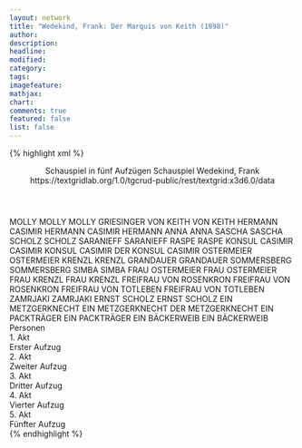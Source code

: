 ```yaml
---
layout: network
title: "Wedekind, Frank: Der Marquis von Keith (1898)"
author:
description:
headline:
modified:
category:
tags:
imagefeature: 
mathjax: 
chart: 
comments: true
featured: false
list: false
---
```

{% highlight xml %}
<?xml-model href="https://raw.githubusercontent.com/DLiNa/project/master/rules/lina.rnc"?><?xml-model href="https://raw.githubusercontent.com/DLiNa/project/master/rules/lina.sch"?>
<play xmlns="http://lina.digital">
  <header>
    <title>Der Marquis von Keith</title>
    <subtitle>Schauspiel in fünf Aufzügen</subtitle>
    <genretitle>Schauspiel</genretitle>
    <author>Wedekind, Frank</author>
  	<date when="1898" type="print"/>
    <date when="1901" type="premiere"/>
  	<source>https://textgridlab.org/1.0/tgcrud-public/rest/textgrid:x3d6.0/data</source>
  </header>
  <personae>
    <character>
      <name>MOLLY</name>
      <alias xml:id="molly">
        <name>MOLLY</name>
      </alias>
    	<alias xml:id="molly_griesinger">
    		<name>MOLLY GRIESINGER</name>
    	</alias>
    </character>
    <character>
      <name>VON KEITH</name>
      <alias xml:id="von_keith">
        <name>VON KEITH</name>
      </alias>
    </character>
    <character>
      <name>HERMANN CASIMIR</name>
      <alias xml:id="hermann_casimir">
        <name>HERMANN CASIMIR</name>
      </alias>
    	<alias xml:id="hermann">
    		<name>HERMANN</name>
    	</alias>
    </character>
    <character>
      <name>ANNA</name>
      <alias xml:id="anna">
        <name>ANNA</name>
      </alias>
    </character>
    <character>
      <name>SASCHA</name>
      <alias xml:id="sascha">
        <name>SASCHA</name>
      </alias>
    </character>
    <character>
      <name>SCHOLZ</name>
      <alias xml:id="scholz">
        <name>SCHOLZ</name>
      </alias>
    </character>
    <character>
      <name>SARANIEFF</name>
      <alias xml:id="saranieff">
        <name>SARANIEFF</name>
      </alias>
    </character>
    <character>
      <name>RASPE</name>
      <alias xml:id="raspe">
        <name>RASPE</name>
      </alias>
    </character>
    <character>
      <name>KONSUL CASIMIR</name>
      <alias xml:id="casimir">
        <name>CASIMIR</name>
      </alias>
    	<alias xml:id="konsul_casimir">
    		<name>KONSUL CASIMIR</name>
    	</alias>
    	<alias xml:id="der_konsul_casimir">
    		<name>DER KONSUL CASIMIR</name>
    	</alias>
    </character>
    <character>
      <name>OSTERMEIER</name>
      <alias xml:id="ostermeier">
        <name>OSTERMEIER</name>
      </alias>
    </character>
    <character>
      <name>KRENZL</name>
      <alias xml:id="krenzl">
        <name>KRENZL</name>
      </alias>
    </character>
    <character>
      <name>GRANDAUER</name>
      <alias xml:id="grandauer">
        <name>GRANDAUER</name>
      </alias>
    </character>
    <character>
      <name>SOMMERSBERG</name>
      <alias xml:id="sommersberg">
        <name>SOMMERSBERG</name>
      </alias>
    </character>
    <character>
      <name>SIMBA</name>
      <alias xml:id="simba">
        <name>SIMBA</name>
      </alias>
    </character>
    <character>
      <name>FRAU OSTERMEIER</name>
      <alias xml:id="frau_ostermeier">
        <name>FRAU OSTERMEIER</name>
      </alias>
    </character>
    <character>
      <name>FRAU KRENZL</name>
      <alias xml:id="frau_krenzl">
        <name>FRAU KRENZL</name>
      </alias>
    </character>
    <character>
      <name>FREIFRAU VON ROSENKRON</name>
      <alias xml:id="freifrau_von_rosenkron">
        <name>FREIFRAU VON ROSENKRON</name>
      </alias>
    </character>
    <character>
      <name>FREIFRAU VON TOTLEBEN</name>
      <alias xml:id="freifrau_von_totleben">
        <name>FREIFRAU VON TOTLEBEN</name>
      </alias>
    </character>
    <character>
      <name>ZAMRJAKI</name>
      <alias xml:id="zamrjaki">
        <name>ZAMRJAKI</name>
      </alias>
    </character>
    <character>
      <name>ERNST SCHOLZ</name>
      <alias xml:id="ernst_scholz">
        <name>ERNST SCHOLZ</name>
      </alias>
    </character>
    <character>
      <name>EIN METZGERKNECHT</name>
      <alias xml:id="ein_metzgerknecht">
        <name>EIN METZGERKNECHT</name>
      </alias>
    	<alias xml:id="der_metzgerknecht">
    		<name>DER METZGERKNECHT</name>
    	</alias>
    </character>
    <character>
      <name>EIN PACKTRÄGER</name>
      <alias xml:id="ein_packträger">
        <name>EIN PACKTRÄGER</name>
      </alias>
    </character>
    <character>
      <name>EIN BÄCKERWEIB</name>
      <alias xml:id="ein_bäckerweib">
        <name>EIN BÄCKERWEIB</name>
      </alias>
    </character>
  </personae>
  <text>
    <div>
      <head>Personen</head>
    </div>
    <div>
      <head>1. Akt</head>
      <div>
        <head>Erster Aufzug</head>
        <sp who="#molly">
          <amount n="39" unit="speech_acts"/>
          <amount n="902" unit="words"/>
          <amount n="21" unit="lines"/>
          <amount n="4898" unit="chars"/>
        </sp>
        <sp who="#von_keith">
          <amount n="112" unit="speech_acts"/>
          <amount n="2919" unit="words"/>
          <amount n="51" unit="lines"/>
          <amount n="16793" unit="chars"/>
        </sp>
        <sp who="#hermann_casimir">
          <amount n="1" unit="speech_acts"/>
          <amount n="4" unit="words"/>
          <amount n="1" unit="lines"/>
          <amount n="25" unit="chars"/>
        </sp>
        <sp who="#hermann">
          <amount n="13" unit="speech_acts"/>
          <amount n="219" unit="words"/>
          <amount n="8" unit="lines"/>
          <amount n="1196" unit="chars"/>
        </sp>
        <sp who="#anna">
          <amount n="24" unit="speech_acts"/>
          <amount n="428" unit="words"/>
          <amount n="14" unit="lines"/>
          <amount n="2519" unit="chars"/>
        </sp>
        <sp who="#sascha">
          <amount n="6" unit="speech_acts"/>
          <amount n="51" unit="words"/>
          <amount n="5" unit="lines"/>
          <amount n="291" unit="chars"/>
        </sp>
        <sp who="#scholz">
          <amount n="28" unit="speech_acts"/>
          <amount n="1122" unit="words"/>
          <amount n="10" unit="lines"/>
          <amount n="6682" unit="chars"/>
        </sp>
      </div>
    </div>
    <div>
      <head>2. Akt</head>
      <div>
        <head>Zweiter Aufzug</head>
        <sp who="#von_keith">
          <amount n="67" unit="speech_acts"/>
          <amount n="1541" unit="words"/>
          <amount n="30" unit="lines"/>
          <amount n="9271" unit="chars"/>
        </sp>
        <sp who="#scholz">
          <amount n="20" unit="speech_acts"/>
          <amount n="520" unit="words"/>
          <amount n="12" unit="lines"/>
          <amount n="2965" unit="chars"/>
        </sp>
        <sp who="#sascha">
          <amount n="8" unit="speech_acts"/>
          <amount n="33" unit="words"/>
          <amount n="6" unit="lines"/>
          <amount n="179" unit="chars"/>
        </sp>
        <sp who="#saranieff">
          <amount n="16" unit="speech_acts"/>
          <amount n="300" unit="words"/>
          <amount n="7" unit="lines"/>
          <amount n="1772" unit="chars"/>
        </sp>
        <sp who="#molly_griesinger">
          <amount n="1" unit="speech_acts"/>
        </sp>
        <sp who="#molly">
          <amount n="14" unit="speech_acts"/>
          <amount n="398" unit="words"/>
          <amount n="6" unit="lines"/>
          <amount n="2236" unit="chars"/>
        </sp>
        <sp who="#hermann">
          <amount n="23" unit="speech_acts"/>
          <amount n="337" unit="words"/>
          <amount n="18" unit="lines"/>
          <amount n="1721" unit="chars"/>
        </sp>
        <sp who="#anna">
          <amount n="44" unit="speech_acts"/>
          <amount n="662" unit="words"/>
          <amount n="30" unit="lines"/>
          <amount n="3673" unit="chars"/>
        </sp>
        <sp who="#raspe">
          <amount n="19" unit="speech_acts"/>
          <amount n="369" unit="words"/>
          <amount n="7" unit="lines"/>
          <amount n="2163" unit="chars"/>
        </sp>
        <sp who="#casimir">
          <amount n="7" unit="speech_acts"/>
          <amount n="58" unit="words"/>
          <amount n="7" unit="lines"/>
          <amount n="293" unit="chars"/>
        </sp>
        <sp who="#ostermeier">
          <amount n="6" unit="speech_acts"/>
          <amount n="95" unit="words"/>
          <amount n="5" unit="lines"/>
          <amount n="542" unit="chars"/>
        </sp>
        <sp who="#krenzl">
          <amount n="5" unit="speech_acts"/>
          <amount n="68" unit="words"/>
          <amount n="3" unit="lines"/>
          <amount n="379" unit="chars"/>
        </sp>
        <sp who="#grandauer">
          <amount n="3" unit="speech_acts"/>
          <amount n="43" unit="words"/>
          <amount n="3" unit="lines"/>
          <amount n="238" unit="chars"/>
        </sp>
        <sp who="#sommersberg">
          <amount n="8" unit="speech_acts"/>
          <amount n="100" unit="words"/>
          <amount n="6" unit="lines"/>
          <amount n="539" unit="chars"/>
        </sp>
      </div>
    </div>
    <div>
      <head>3. Akt</head>
      <div>
        <head>Dritter Aufzug</head>
        <sp who="#von_keith">
          <amount n="58" unit="speech_acts"/>
          <amount n="1492" unit="words"/>
          <amount n="25" unit="lines"/>
          <amount n="8630" unit="chars"/>
        </sp>
        <sp who="#sommersberg">
          <amount n="5" unit="speech_acts"/>
          <amount n="101" unit="words"/>
          <amount n="4" unit="lines"/>
          <amount n="621" unit="chars"/>
        </sp>
        <sp who="#scholz">
          <amount n="23" unit="speech_acts"/>
          <amount n="893" unit="words"/>
          <amount n="5" unit="lines"/>
          <amount n="5060" unit="chars"/>
        </sp>
        <sp who="#saranieff">
          <amount n="19" unit="speech_acts"/>
          <amount n="426" unit="words"/>
          <amount n="11" unit="lines"/>
          <amount n="2379" unit="chars"/>
        </sp>
        <sp who="#sascha">
          <amount n="3" unit="speech_acts"/>
          <amount n="40" unit="words"/>
          <amount n="1" unit="lines"/>
          <amount n="199" unit="chars"/>
        </sp>
        <sp who="#simba">
          <amount n="16" unit="speech_acts"/>
          <amount n="489" unit="words"/>
          <amount n="9" unit="lines"/>
          <amount n="2583" unit="chars"/>
        </sp>
        <sp who="#raspe">
          <amount n="3" unit="speech_acts"/>
          <amount n="46" unit="words"/>
          <amount n="3" unit="lines"/>
          <amount n="269" unit="chars"/>
        </sp>
        <sp who="#frau_ostermeier">
          <amount n="1" unit="speech_acts"/>
          <amount n="16" unit="words"/>
          <amount n="1" unit="lines"/>
          <amount n="87" unit="chars"/>
        </sp>
        <sp who="#frau_krenzl">
          <amount n="1" unit="speech_acts"/>
          <amount n="17" unit="words"/>
          <amount n="101" unit="chars"/>
        </sp>
        <sp who="#ostermeier">
          <amount n="1" unit="speech_acts"/>
          <amount n="29" unit="words"/>
          <amount n="180" unit="chars"/>
        </sp>
        <sp who="#freifrau_von_rosenkron">
          <amount n="6" unit="speech_acts"/>
          <amount n="71" unit="words"/>
          <amount n="5" unit="lines"/>
          <amount n="421" unit="chars"/>
        </sp>
        <sp who="#freifrau_von_totleben">
          <amount n="2" unit="speech_acts"/>
          <amount n="16" unit="words"/>
          <amount n="2" unit="lines"/>
          <amount n="92" unit="chars"/>
        </sp>
        <sp who="#zamrjaki">
          <amount n="5" unit="speech_acts"/>
          <amount n="55" unit="words"/>
          <amount n="3" unit="lines"/>
          <amount n="350" unit="chars"/>
        </sp>
        <sp who="#anna">
          <amount n="21" unit="speech_acts"/>
          <amount n="290" unit="words"/>
          <amount n="15" unit="lines"/>
          <amount n="1632" unit="chars"/>
        </sp>
        <sp who="#molly">
          <amount n="13" unit="speech_acts"/>
          <amount n="434" unit="words"/>
          <amount n="5" unit="lines"/>
          <amount n="2263" unit="chars"/>
        </sp>
      </div>
    </div>
    <div>
      <head>4. Akt</head>
      <div>
        <head>Vierter Aufzug</head>
        <sp who="#anna">
          <amount n="69" unit="speech_acts"/>
          <amount n="953" unit="words"/>
          <amount n="54" unit="lines"/>
          <amount n="5445" unit="chars"/>
        </sp>
        <sp who="#raspe">
          <amount n="4" unit="speech_acts"/>
          <amount n="74" unit="words"/>
          <amount n="3" unit="lines"/>
          <amount n="424" unit="chars"/>
        </sp>
        <sp who="#simba">
          <amount n="16" unit="speech_acts"/>
          <amount n="125" unit="words"/>
          <amount n="16" unit="lines"/>
          <amount n="679" unit="chars"/>
        </sp>
        <sp who="#hermann">
          <amount n="10" unit="speech_acts"/>
          <amount n="121" unit="words"/>
          <amount n="8" unit="lines"/>
          <amount n="634" unit="chars"/>
        </sp>
        <sp who="#konsul_casimir">
          <amount n="1" unit="speech_acts"/>
          <amount n="43" unit="words"/>
          <amount n="265" unit="chars"/>
        </sp>
        <sp who="#casimir">
          <amount n="12" unit="speech_acts"/>
          <amount n="544" unit="words"/>
          <amount n="3" unit="lines"/>
          <amount n="3117" unit="chars"/>
        </sp>
        <sp who="#ernst_scholz">
          <amount n="1" unit="speech_acts"/>
          <amount n="24" unit="words"/>
          <amount n="144" unit="chars"/>
        </sp>
        <sp who="#von_keith">
          <amount n="32" unit="speech_acts"/>
          <amount n="804" unit="words"/>
          <amount n="17" unit="lines"/>
          <amount n="4703" unit="chars"/>
        </sp>
        <sp who="#scholz">
          <amount n="41" unit="speech_acts"/>
          <amount n="1435" unit="words"/>
          <amount n="12" unit="lines"/>
          <amount n="8428" unit="chars"/>
        </sp>
        <sp who="#sascha">
          <amount n="1" unit="speech_acts"/>
          <amount n="25" unit="words"/>
          <amount n="133" unit="chars"/>
        </sp>
      </div>
    </div>
    <div>
      <head>5. Akt</head>
      <div>
        <head>Fünfter Aufzug</head>
        <sp who="#von_keith">
          <amount n="88" unit="speech_acts"/>
          <amount n="1809" unit="words"/>
          <amount n="61" unit="lines"/>
          <amount n="10224" unit="chars"/>
        </sp>
        <sp who="#ostermeier">
          <amount n="19" unit="speech_acts"/>
          <amount n="347" unit="words"/>
          <amount n="10" unit="lines"/>
          <amount n="2036" unit="chars"/>
        </sp>
        <sp who="#anna">
          <amount n="27" unit="speech_acts"/>
          <amount n="254" unit="words"/>
          <amount n="24" unit="lines"/>
          <amount n="1341" unit="chars"/>
        </sp>
        <sp who="#scholz">
          <amount n="28" unit="speech_acts"/>
          <amount n="687" unit="words"/>
          <amount n="14" unit="lines"/>
          <amount n="4059" unit="chars"/>
        </sp>
        <sp who="#hermann">
          <amount n="1" unit="speech_acts"/>
          <amount n="6" unit="words"/>
          <amount n="1" unit="lines"/>
          <amount n="30" unit="chars"/>
        </sp>
        <sp who="#ein_metzgerknecht">
          <amount n="1" unit="speech_acts"/>
          <amount n="31" unit="words"/>
          <amount n="173" unit="chars"/>
        </sp>
        <sp who="#ein_packträger">
          <amount n="1" unit="speech_acts"/>
          <amount n="20" unit="words"/>
          <amount n="121" unit="chars"/>
        </sp>
        <sp who="#ein_bäckerweib">
          <amount n="1" unit="speech_acts"/>
          <amount n="48" unit="words"/>
          <amount n="281" unit="chars"/>
        </sp>
        <sp who="#der_metzgerknecht">
          <amount n="2" unit="speech_acts"/>
          <amount n="62" unit="words"/>
          <amount n="307" unit="chars"/>
        </sp>
        <sp who="#der_konsul_casimir">
          <amount n="1" unit="speech_acts"/>
          <amount n="58" unit="words"/>
          <amount n="317" unit="chars"/>
        </sp>
        <sp who="#casimir">
          <amount n="5" unit="speech_acts"/>
          <amount n="131" unit="words"/>
          <amount n="1" unit="lines"/>
          <amount n="823" unit="chars"/>
        </sp>
      </div>
    </div>
  </text>
</play>
{% endhighlight %}